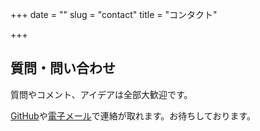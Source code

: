 +++
date = ""
slug = "contact"
title = "コンタクト"

+++
## 質問・問い合わせ

質問やコメント、アイデアは全部大歓迎です。

[GitHub](https://github.com/madicetea/website-personal/issues/new)や[電子メール](mailto:madicetea@posteo.jp)で連絡が取れます。お待ちしております。
